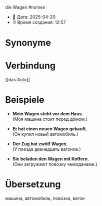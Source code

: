 die Wagen
#nomen
- 📍 Дата: 2025-04-20
- ⏰ Время создания: 12:57
# Synonyme

# Verbindung 
[[das Auto]]
# Beispiele
- **Mein Wagen steht vor dem Haus.**  
    (Моя машина стоит перед домом.)
    
- **Er hat einen neuen Wagen gekauft.**  
    (Он купил новый автомобиль.)
    
- **Der Zug hat zwölf Wagen.**  
    (У поезда двенадцать вагонов.)
    
- **Sie beladen den Wagen mit Koffern.**  
    (Они загружают повозку чемоданами.)
# Übersetzung
машина, автомобиль, повозка, вагон